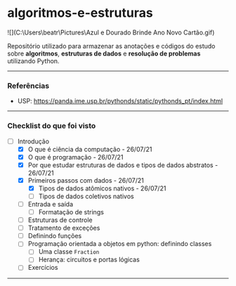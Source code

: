 # algoritmos-e-estruturas
![](C:\Users\beatr\Pictures\Azul e Dourado Brinde Ano Novo Cartão.gif)

Repositório utilizado para armazenar as anotações e códigos do estudo sobre **algoritmos**, **estruturas de dados** e **resolução de problemas** utilizando Python.

---

### Referências

- USP: https://panda.ime.usp.br/pythonds/static/pythonds_pt/index.html

---

### Checklist do que foi visto

- [ ] Introdução
  - [x] O que é ciência da computação - 26/07/21
  - [x] O que é programação - 26/07/21
  - [x] Por que estudar estruturas de dados e tipos de dados abstratos - 26/07/21
  - [x] Primeiros passos com dados - 26/07/21
    - [x] Tipos de dados atômicos nativos - 26/07/21
    - [ ] Tipos de dados coletivos nativos
  - [ ] Entrada e saída
    - [ ] Formatação de strings
  - [ ] Estruturas de controle
  - [ ] Tratamento de exceções
  - [ ] Definindo funções
  - [ ] Programação orientada a objetos em python: definindo classes
    - [ ] Uma classe `Fraction`
    - [ ] Herança: circuitos e portas lógicas
  - [ ] Exercícios

---



